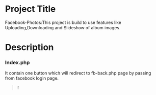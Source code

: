 # Project Title
  Facebook-Photos:This project is build to use features like Uploading,Downloading and Slideshow of album images.
# Description
 <h3>Index.php</h3>
      It contain one button which will redirect to fb-back.php page by passing from facebook login page.
    
  >f
  
 
 
